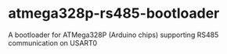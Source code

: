 # atmega328p-rs485-bootloader
A bootloader for ATMega328P (Arduino chips) supporting RS485 communication on USART0
